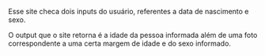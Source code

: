 Esse site checa dois inputs do usuário, referentes a data de nascimento e sexo.

O output que o site retorna é a idade da pessoa informada além de uma foto correspondente a uma certa margem de idade e do sexo informado.